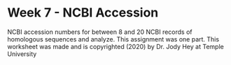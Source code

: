 # Week 7 - NCBI Accession
NCBI accession numbers for between 8 and 20 NCBI records of homologous sequences and analyze. This assignment was one part.
This worksheet was made and is copyrighted (2020) by Dr. Jody Hey at Temple University
